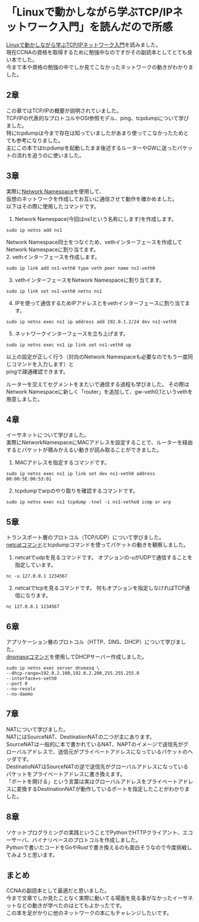 # 「Linuxで動かしながら学ぶTCP/IPネットワーク入門」を読んだので所感
[Linuxで動かしながら学ぶTCP/IPネットワーク入門](https://www.amazon.co.jp/Linux%E3%81%A7%E5%8B%95%E3%81%8B%E3%81%97%E3%81%AA%E3%81%8C%E3%82%89%E5%AD%A6%E3%81%B6TCP-IP%E3%83%8D%E3%83%83%E3%83%88%E3%83%AF%E3%83%BC%E3%82%AF%E5%85%A5%E9%96%80-%E3%82%82%E3%81%BF%E3%81%98%E3%81%82%E3%82%81-ebook/dp/B085BG8CH5)を読みました。   
現在CCNAの資格を取得するために勉強中なのですがその副読本としてとても良い本でした。   
今まで本や資格の勉強の中でしか見てこなかったネットワークの動きがわかりました。   

## 2章
この章ではTCP/IPの概要が説明されていました。   
TCP/IPの代表的なプロトコルやOSI参照モデル、ping、tcpdumpについて学びました。   
特にtcpdumpは今まで存在は知っていましたがあまり使ってこなかったためとても参考になりました。   
主にこの本ではtcpdumpを起動したまま後述するルーターやGWに送ったパケットの流れを追うのに使いました。   

## 3章
実際に[Network Namespace](https://hawksnowlog.blogspot.com/2021/05/getting-started-network-namespace.html)を使用して、   
仮想のネットワークを作成してお互いに通信させて動作を確かめました。   
以下はその際に使用したコマンドです。   

1. Network Namespace(今回はns1という名称にします)を作成します。   
```コマンド
sudo ip netns add ns1
```

Network Namespace同士をつなぐため、vethインターフェースを作成してNetwork Namespaceに割り当てます。   
2. vethインターフェースを作成します。   
```コマンド
sudo ip link add ns1-veth0 type veth peer name ns2-veth0
```

3. vethインターフェースをNetwork Namespaceに割り当てます。   
```コマンド
sudo ip link set ns1-veth0 netns ns1
```

4. IPを使って通信するためIPアドレスとをvethインターフェースに割り当てます。   
```コマンド
sudo ip netns exec ns1 ip address add 192.0.1.2/24 dev ns1-veth0
```

5. ネットワークインターフェースを立ち上げます。   
```コマンド
sudo ip netns exec ns1 ip link set ns1-veth0 up
```

以上の設定が正しく行う（対向のNetwork Namespaceも必要なのでもう一度同じコマンドを入力します）と   
pingで疎通確認できます。   

ルーターを交えてセグメントをまたいで通信する過程も学びました。
その際はNetwork Namespaceに新しく「router」を追加して、gw-veth0,1というvethを用意しました。   


## 4章
イーサネットについて学びました。   
実際にNetworkNamespaceにMACアドレスを設定することで、ルーターを経由するとパケットが積みかえるい動きが読み取ることができました。   

1. MACアドレスを指定するコマンドです。
``` コマンド
sudo ip netns exec ns1 ip link set dev ns1-veth0 address 00:00:5E:00:53:01
```

2. tcpdumpでarpのやり取りを確認するコマンドです。   
``` コマンド
sudo ip netns exec ns1 tcpdump -tnel -i ns1-vetho0 icmp or arp
```

## 5章
トランスポート層のプロトコル（TCP/UDP）について学びました。   
[netcatコマンド](https://www.intellilink.co.jp/column/security/2015/070100.aspx)とtcpdumpコマンドを使ってパケットの動きを観察しました。   

1. netcatでudpを見るコマンドです。
オプションの-uがUDPで通信することを指定しています。   
``` コマンド
nc -u 127.0.0.1 1234567
```

2. netcatでtcpを見るコマンドです。
何もオプションを指定しなければTCP通信になります。
``` コマンド
nc 127.0.0.1 1234567
```

## 6章
アプリケーション層のプロトコル（HTTP、DNS、DHCP）について学びました。   
[dnsmasqコマンド](https://wiki.archlinux.jp/index.php/Dnsmasq)を使用してDHCPサーバー作成しました。   
```コマンド
sudo ip netns exec server dnsmasq \
--dhcp-range=192.0.2.100,192.0.2.200,255.255.255.0
--interface=s-veth0
--port 0
--no-resolv
--no-daemo
```

## 7章
NATについて学びました。   
NATにはSourceNAT、DestinationNATの二つが主にあります。   
SourceNATは一般的に本で書かれているNAT、NAPTのイメージで送信先がグローバルアドレスで、送信元がプライベートアドレスになっているパケットのヘッダです。   
DestinatioNATはSourceNATの逆で送信先がグローバルアドレスになっているパケットをプライベートアドレスに書き換えます。   
「ポートを開ける」という言葉は実はグローバルアドレスをプライベートアドレスに変換するDestinationNATが動作しているポートを指定したことがわかりました。    

## 8章
ソケットプログラミングの実践ということでPythonでHTTPクライアント、エコーサーバ、バイナリベースのプロトコルを作成しました。   
Pythonで書いたコードをGoやRustで書き換えるのも面白そうなので今度挑戦してみようと思います。   

## まとめ
CCNAの副読本として最適だと思いました。   
今まで文章でしか見たことなく実際に動いてる場面を見る事がなかったイーサネットなどの動きが学べたのはとてもよかったです。   
この本を足がかりに他のネットワークの本にもチャレンジしたいです。   